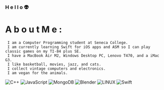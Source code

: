 ### H e l l o  👽

 #  A  b  o  u  t    M  e  :

     I am a Computer Programming student at Seneca College. 
     I am currently learning Swift for iOS apps and ASM so I can play classic games on my TI-84 plus SE.
     I have a MacBook Air M2, Windows Desktop PC, Lenovo T470, and a iMac G3. 
     I like basketball, movies, jazz, and cats.     
     I collect vintage computers and electronics.
     I am vegan for the animals.
     
<!-- # 💻 Tech Stack: -->

![C++](https://img.shields.io/badge/c++-%2300599C.svg?style=plastic&logo=c%2B%2B&logoColor=white) ![JavaScript](https://img.shields.io/badge/javascript-%23323330.svg?style=plastic&logo=javascript&logoColor=%23F7DF1E) ![MongoDB](https://img.shields.io/badge/MongoDB-%234ea94b.svg?style=plastic&logo=mongodb&logoColor=white) ![Blender](https://img.shields.io/badge/blender-%23F5792A.svg?style=plastic&logo=blender&logoColor=white) ![LINUX](https://img.shields.io/badge/Linux-FCC624?style=plastic&logo=linux&logoColor=black) ![Swift](https://img.shields.io/badge/swift-F54A2A?style=flat-square&logo=swift&logoColor=white)

<!-- [![](https://visitcount.itsvg.in/api?id=L12-L&icon=7&color=0)](https://visitcount.itsvg.in) -->
<!-- Proudly created with GPRM ( https://gprm.itsvg.in ) -->
